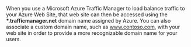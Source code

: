 When you use a Microsoft Azure Traffic Manager to load balance traffic to your Azure Web Site, that web site can then be accessed using the **\*.trafficmanager.net** domain name assigned by Azure. You can also associate a custom domain name, such as www.contoso.com, with your web site in order to provide a more recognizable domain name for your users.